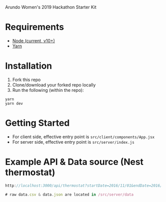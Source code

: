 Arundo Women's 2019 Hackathon Starter Kit

# Requirements
- [Node (current, v10+)](https://nodejs.org/en/download/current/)
- [Yarn](https://yarnpkg.com/lang/en/docs/install/#mac-stable)

# Installation
1. Fork this repo
2. Clone/download your forked repo locally
3. Run the following (within the repo):
```
yarn
yarn dev
```

# Getting Started
- For client side, effective entry point is `src/client/components/App.jsx`
- For server side, effective entry point is `src/server/index.js`

# Example API & Data source (Nest thermostat)
```js
http://localhost:3000/api/thermostat?startDate=2016/11/01&endDate=2016/11/02

# raw data.csv & data.json are located in /src/server/data
```
